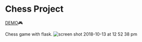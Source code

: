 # Chess Project  

[DEMO](https://repl.it/@OleksiiPolovyi/Chess):video_game:

Chess game with flask.
![screen shot 2018-10-13 at 12 52 38 pm](https://user-images.githubusercontent.com/16161226/46907846-074c2c80-cee7-11e8-992d-d9973e1da805.png)

